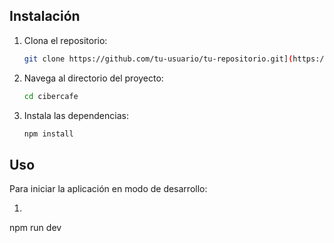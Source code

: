 ## Instalación

1. Clona el repositorio:
    ```sh
    git clone https://github.com/tu-usuario/tu-repositorio.git](https://github.com/Juanies/cibercafe.git
    ```
2. Navega al directorio del proyecto:
    ```sh
    cd cibercafe
    ```
3. Instala las dependencias:
    ```sh
    npm install
    ```

## Uso

Para iniciar la aplicación en modo de desarrollo:

1. ```sh
npm run dev
